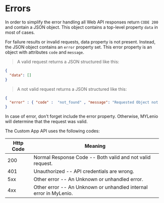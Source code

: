# Errors

In order to simplify the error handling all Web API responses return <code>CODE 200</code> and contain a JSON object. This object contains a top-level property <code>data</code> in most of cases.

For failure results or invalid requests, data property is not present. Instead, the JSON object contains an <code>error</code> property set. This error property is an object with attributes <code>code</code> and <code>message</code>.

> A valid request returns a JSON structured like this:

```json
{
  "data": []
}
```

> A not valid request returns a JSON structured like this:

```json
{
  "error" : { "code" :  "not_found" , "message": "Requested Object not found"},
}
```

<aside class="warning">
    In case of error, don't forget include the error property. Otherwise, MYLenio will determine that the request was valid.
</aside>

The Custom App API uses the following codes:

Http Code | Meaning
---------- | -------
200 | Normal Response Code -- Both valid and not valid request.
401 | Unauthorized -- API credentials are wrong.
5xx | Other error -- An Unknown or unhandled error.
4xx | Other error -- An Unknown or unhandled internal error in MyLenio.

